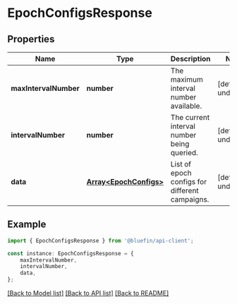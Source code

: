 # EpochConfigsResponse


## Properties

Name | Type | Description | Notes
------------ | ------------- | ------------- | -------------
**maxIntervalNumber** | **number** | The maximum interval number available. | [default to undefined]
**intervalNumber** | **number** | The current interval number being queried. | [default to undefined]
**data** | [**Array&lt;EpochConfigs&gt;**](EpochConfigs.md) | List of epoch configs for different campaigns. | [default to undefined]

## Example

```typescript
import { EpochConfigsResponse } from '@bluefin/api-client';

const instance: EpochConfigsResponse = {
    maxIntervalNumber,
    intervalNumber,
    data,
};
```

[[Back to Model list]](../README.md#documentation-for-models) [[Back to API list]](../README.md#documentation-for-api-endpoints) [[Back to README]](../README.md)
